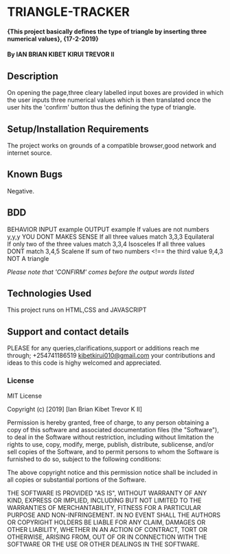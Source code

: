# TRIANGLE-TRACKER
#### {This project basically defines the type of triangle by inserting three numerical values}, {17-2-2019}
#### By IAN BRIAN KIBET KIRUI TREVOR II
## Description
On opening the page,three cleary labelled input boxes are provided in which the user inputs three numerical values which is then translated once the user hits the 'confirm' button thus the defining the type of triangle.  
## Setup/Installation Requirements
The project works on grounds of a compatible browser,good network and internet source.
## Known Bugs
Negative.
## BDD
BEHAVIOR                                         INPUT example                OUTPUT example
If values are not numbers                           y,y,y                       YOU DONT MAKES SENSE
If all three values match                           3,3,3                       Equilateral  
If only two of the three values match               3,3,4                       Isosceles
If all three values DONT match                      3,4,5                       Scalene
If sum of two numbers <!== the third value          9,4,3                       NOT A triangle

*Please note that 'CONFIRM' comes before the output words listed*
## Technologies Used
This project runs on HTML,CSS and JAVASCRIPT
## Support and contact details
PLEASE for any queries,clarifications,support or additions reach me through; +254741186519 kibetkirui010@gmail.com your contributions and ideas to this code is highy welcomed and appreciated.
### License
MIT License

Copyright (c) [2019] [Ian Brian Kibet Trevor K II]

Permission is hereby granted, free of charge, to any person obtaining a copy of this software and associated documentation files (the "Software"), to deal in the Software without restriction, including without limitation the rights to use, copy, modify, merge, publish, distribute, sublicense, and/or sell copies of the Software, and to permit persons to whom the Software is furnished to do so, subject to the following conditions:

The above copyright notice and this permission notice shall be included in all copies or substantial portions of the Software.

THE SOFTWARE IS PROVIDED "AS IS", WITHOUT WARRANTY OF ANY KIND, EXPRESS OR IMPLIED, INCLUDING BUT NOT LIMITED TO THE WARRANTIES OF MERCHANTABILITY, FITNESS FOR A PARTICULAR PURPOSE AND NON-INFRINGEMENT. IN NO EVENT SHALL THE AUTHORS OR COPYRIGHT HOLDERS BE LIABLE FOR ANY CLAIM, DAMAGES OR OTHER LIABILITY, WHETHER IN AN ACTION OF CONTRACT, TORT OR OTHERWISE, ARISING FROM, OUT OF OR IN CONNECTION WITH THE SOFTWARE OR THE USE OR OTHER DEALINGS IN THE SOFTWARE.
